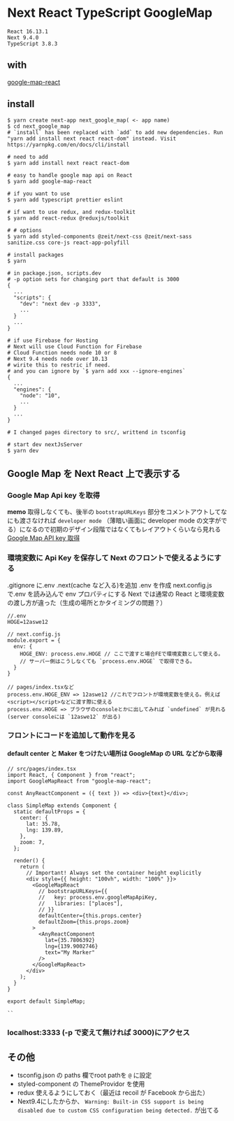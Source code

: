 # Next React TypeScript GoogleMap

```
React 16.13.1
Next 9.4.0
TypeScript 3.8.3
```

## with

[google-map-react](https://github.com/google-map-react/google-map-react/blob/master/src/google_map.js)

## install

```
$ yarn create next-app next_google_map( <- app name)
$ cd next_google_map
# `install` has been replaced with `add` to add new dependencies. Run "yarn add install next react react-dom" instead. Visit https://yarnpkg.com/en/docs/cli/install

# need to add
$ yarn add install next react react-dom

# easy to handle google map api on React
$ yarn add google-map-react

# if you want to use
$ yarn add typescript prettier eslint

# if want to use redux, and redux-toolkit
$ yarn add react-redux @reduxjs/toolkit

# # options
$ yarn add styled-components @zeit/next-css @zeit/next-sass sanitize.css core-js react-app-polyfill

# install packages
$ yarn

# in package.json, scripts.dev
# -p option sets for changing port that default is 3000
{
  ...
  "scripts": {
    "dev": "next dev -p 3333",
    ...
  }
  ...
}

# if use Firebase for Hosting
# Next will use Cloud Function for Firebase
# Cloud Function needs node 10 or 8
# Next 9.4 needs node over 10.13
# wirite this to restric if need.
# and you can ignore by `$ yarn add xxx --ignore-engines`
{
  ...
  "engines": {
    "node": "10",
    ...
  }
  ...
}

# I changed pages directory to src/, writtend in tsconfig

# start dev nextJsServer
$ yarn dev
```

## Google Map を Next React 上で表示する

### Google Map Api key を取得

**memo**
取得しなくても、後半の `bootstrapURLKeys` 部分をコメントアウトしてなにも渡さなければ `developer mode` （薄暗い画面に developer mode の文字がでる）になるので初期のデザイン段階ではなくてもレイアウトくらいなら見れる
[Google Map API key 取得](https://developers.google.com/maps/documentation/javascript/get-api-key?hl=ja)

### 環境変数に Api Key を保存して Next のフロントで使えるようにする

.gitignore に.env .next(cache など入る)を追加
.env を作成
next.config.js で.env を読み込んで env プロパティにする
Next では通常の React と環境変数の渡し方が違った（生成の場所とかタイミングの問題？）

```
//.env
HOGE=12aswe12

// next.config.js
module.export = {
  env: {
    HOGE_ENV: process.env.HOGE // ここで渡すと場合FEで環境変数として使える。
    // サーバー側はこうしなくても `process.env.HOGE` で取得できる。
  }
}

// pages/index.tsxなど
process.env.HOGE_ENV => 12aswe12 //これでフロントが環境変数を使える。例えば<script></script>などに渡す際に使える
process.env.HOGE => ブラウザのconsoleとかに出してみれば `undefined` が見れる(server consoleには `12aswe12` が出る)
```

### フロントにコードを追加して動作を見る

#### default center と Maker をつけたい場所は GoogleMap の URL などから取得

```
// src/pages/index.tsx
import React, { Component } from "react";
import GoogleMapReact from "google-map-react";

const AnyReactComponent = ({ text }) => <div>{text}</div>;

class SimpleMap extends Component {
  static defaultProps = {
    center: {
      lat: 35.78,
      lng: 139.89,
    },
    zoom: 7,
  };

  render() {
    return (
      // Important! Always set the container height explicitly
      <div style={{ height: "100vh", width: "100%" }}>
        <GoogleMapReact
          // bootstrapURLKeys={{
          //   key: process.env.googleMapApiKey,
          //   libraries: ["places"],
          // }}
          defaultCenter={this.props.center}
          defaultZoom={this.props.zoom}
        >
          <AnyReactComponent
            lat={35.7806392}
            lng={139.9002746}
            text="My Marker"
          />
        </GoogleMapReact>
      </div>
    );
  }
}

export default SimpleMap;

``
```

### localhost:3333 (-p で変えて無ければ 3000)にアクセス

## その他

- tsconfig.json の paths 欄でroot pathを `@` に設定
- styled-component の ThemeProvidor を使用
- redux 使えるようにしておく（最近は recoil が Facebook から出た）
- Next9.4にしたからか、 `Warning: Built-in CSS support is being disabled due to custom CSS configuration being detected.` が出てる
